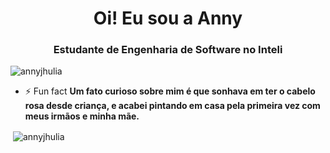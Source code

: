 <h1 align="center">Oi! Eu sou a Anny</h1>
<h3 align="center">Estudante de Engenharia de Software no Inteli</h3>

<p align="left"> <img src="https://komarev.com/ghpvc/?username=annyjhulia&label=Profile%20views&color=0e75b6&style=flat" alt="annyjhulia" /> </p>

- ⚡ Fun fact **Um fato curioso sobre mim é que sonhava em ter o cabelo rosa desde criança, e acabei pintando em casa pela primeira vez com meus irmãos e minha mãe.**

<p>&nbsp;<img align="center" src="https://github-readme-stats.vercel.app/api?username=annyjhulia&show_icons=true&locale=en" alt="annyjhulia" /></p>

<!--
**annyjhulia/annyjhulia** is a ✨ _special_ ✨ repository because its `README.md` (this file) appears on your GitHub profile.

Here are some ideas to get you started:

- 🔭 I’m currently working on ...
- 🌱 I’m currently learning ...
- 👯 I’m looking to collaborate on ...
- 🤔 I’m looking for help with ...
- 💬 Ask me about ...
- 📫 How to reach me: ...
- 😄 Pronouns: ...
- ⚡ Fun fact: ...
-->
